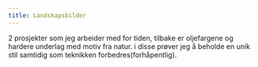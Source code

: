 ```yaml
---
title: Landskapsbilder
---
```


2 prosjekter som jeg arbeider med for tiden, tilbake er oljefargene og hardere underlag med motiv fra natur. i disse prøver jeg å beholde en unik stil samtidig som teknikken forbedres(forhåpentlig).
